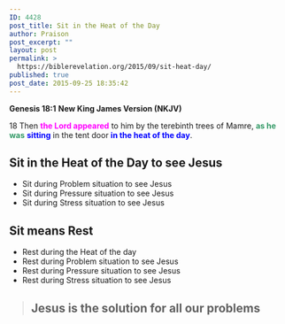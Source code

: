 ```yaml
---
ID: 4428
post_title: Sit in the Heat of the Day
author: Praison
post_excerpt: ""
layout: post
permalink: >
  https://biblerevelation.org/2015/09/sit-heat-day/
published: true
post_date: 2015-09-25 18:35:42
---
```

<strong>Genesis 18:1</strong>
<strong> New King James Version (NKJV)</strong>

18 Then <span style="color: #ff00ff;"><strong>the Lord appeared</strong></span> to him by the terebinth trees of Mamre, <span style="color: #339966;"><strong>as he was</strong></span> <span style="color: #0000ff;"><strong>sitting</strong></span> in the tent door <span style="color: #0000ff;"><strong>in the heat of the day</strong></span>.
<h2>Sit in the Heat of the Day to see Jesus</h2>
<ul>
	<li>Sit during Problem situation to see Jesus</li>
	<li>Sit during Pressure situation to see Jesus</li>
	<li>Sit during Stress situation to see Jesus</li>
</ul>
<h2>Sit means Rest</h2>
<ul>
	<li>Rest during the Heat of the day</li>
	<li>Rest during Problem situation to see Jesus</li>
	<li>Rest during Pressure situation to see Jesus</li>
	<li>Rest during Stress situation to see Jesus</li>
</ul>
<blockquote>
<h2>Jesus is the solution for all our problems</h2>
</blockquote>